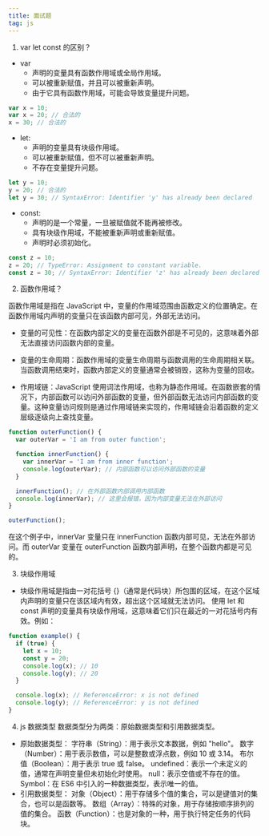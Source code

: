 ```yaml
---
title: 面试题
tag: js
---
```


1. var let const 的区别？

- var
  - 声明的变量具有函数作用域或全局作用域。
  - 可以被重新赋值，并且可以被重新声明。
  - 由于它具有函数作用域，可能会导致变量提升问题。

```js
var x = 10;
var x = 20; // 合法的
x = 30; // 合法的
```

- let:
  - 声明的变量具有块级作用域。
  - 可以被重新赋值，但不可以被重新声明。
  - 不存在变量提升问题。

```js
let y = 10;
y = 20; // 合法的
let y = 30; // SyntaxError: Identifier 'y' has already been declared
```

- const:
  - 声明的是一个常量，一旦被赋值就不能再被修改。
  - 具有块级作用域，不能被重新声明或重新赋值。
  - 声明时必须初始化。

```js
const z = 10;
z = 20; // TypeError: Assignment to constant variable.
const z = 30; // SyntaxError: Identifier 'z' has already been declared
```

2. 函数作用域？

函数作用域是指在 JavaScript 中，变量的作用域范围由函数定义的位置确定。在函数作用域内声明的变量只在该函数内部可见，外部无法访问。

- 变量的可见性：在函数内部定义的变量在函数外部是不可见的，这意味着外部无法直接访问函数内部的变量。

- 变量的生命周期：函数作用域的变量生命周期与函数调用的生命周期相关联。当函数调用结束时，函数内部定义的变量通常会被销毁，这称为变量的回收。

- 作用域链：JavaScript 使用词法作用域，也称为静态作用域。在函数嵌套的情况下，内部函数可以访问外部函数的变量，但外部函数无法访问内部函数的变量。这种变量访问规则是通过作用域链来实现的，作用域链会沿着函数的定义层级逐级向上查找变量。

```js
function outerFunction() {
  var outerVar = 'I am from outer function';

  function innerFunction() {
    var innerVar = 'I am from inner function';
    console.log(outerVar); // 内部函数可以访问外部函数的变量
  }

  innerFunction(); // 在外部函数内部调用内部函数
  console.log(innerVar); // 这里会报错，因为内部变量无法在外部访问
}

outerFunction();
```

在这个例子中，innerVar 变量只在 innerFunction 函数内部可见，无法在外部访问。而 outerVar 变量在 outerFunction 函数内部声明，在整个函数内都是可见的。

3. 块级作用域

- 块级作用域是指由一对花括号 {}（通常是代码块）所包围的区域，在这个区域内声明的变量只在该区域内有效，超出这个区域就无法访问。
  使用 let 和 const 声明的变量具有块级作用域，这意味着它们只在最近的一对花括号内有效。例如：

```js
function example() {
  if (true) {
    let x = 10;
    const y = 20;
    console.log(x); // 10
    console.log(y); // 20
  }

  console.log(x); // ReferenceError: x is not defined
  console.log(y); // ReferenceError: y is not defined
}
```

4. js 数据类型
   数据类型分为两类：原始数据类型和引用数据类型。

- 原始数据类型：
  字符串（String）：用于表示文本数据，例如 "hello"。
  数字（Number）：用于表示数值，可以是整数或浮点数，例如 10 或 3.14。
  布尔值（Boolean）：用于表示 true 或 false。
  undefined：表示一个未定义的值，通常在声明变量但未初始化时使用。
  null：表示空值或不存在的值。
  Symbol：在 ES6 中引入的一种数据类型，表示唯一的值。
- 引用数据类型：
  对象（Object）：用于存储多个值的集合，可以是键值对的集合，也可以是函数等。
  数组（Array）：特殊的对象，用于存储按顺序排列的值的集合。
  函数（Function）：也是对象的一种，用于执行特定任务的代码块。

